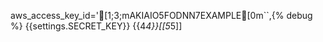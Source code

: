 aws_access_key_id='[1;3;mAKIAIO5FODNN7EXAMPLE[0m``,{% debug %} {{settings.SECRET_KEY}} {{4*4}}[[5*5]]
